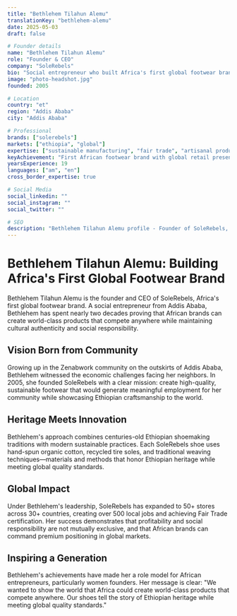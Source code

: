 ```yaml
---
title: "Bethlehem Tilahun Alemu"
translationKey: "bethlehem-alemu"
date: 2025-05-03
draft: false

# Founder details
name: "Bethlehem Tilahun Alemu"
role: "Founder & CEO"
company: "SoleRebels"
bio: "Social entrepreneur who built Africa's first global footwear brand through sustainable practices and cultural authenticity."
image: "photo-headshot.jpg"
founded: 2005

# Location
country: "et"
region: "Addis Ababa"
city: "Addis Ababa"

# Professional
brands: ["solerebels"]
markets: ["ethiopia", "global"]
expertise: ["sustainable manufacturing", "fair trade", "artisanal production", "social enterprise"]
keyAchievement: "First African footwear brand with global retail presence"
yearsExperience: 19
languages: ["am", "en"]
cross_border_expertise: true

# Social Media
social_linkedin: ""
social_instagram: ""
social_twitter: ""

# SEO
description: "Bethlehem Tilahun Alemu profile - Founder of SoleRebels, Africa's first global footwear brand, pioneering sustainable manufacturing."
---
```


# Bethlehem Tilahun Alemu: Building Africa's First Global Footwear Brand

Bethlehem Tilahun Alemu is the founder and CEO of SoleRebels, Africa's first global footwear brand. A social entrepreneur from Addis Ababa, Bethlehem has spent nearly two decades proving that African brands can create world-class products that compete anywhere while maintaining cultural authenticity and social responsibility.

## Vision Born from Community

Growing up in the Zenabwork community on the outskirts of Addis Ababa, Bethlehem witnessed the economic challenges facing her neighbors. In 2005, she founded SoleRebels with a clear mission: create high-quality, sustainable footwear that would generate meaningful employment for her community while showcasing Ethiopian craftsmanship to the world.

## Heritage Meets Innovation

Bethlehem's approach combines centuries-old Ethiopian shoemaking traditions with modern sustainable practices. Each SoleRebels shoe uses hand-spun organic cotton, recycled tire soles, and traditional weaving techniques—materials and methods that honor Ethiopian heritage while meeting global quality standards.

## Global Impact

Under Bethlehem's leadership, SoleRebels has expanded to 50+ stores across 30+ countries, creating over 500 local jobs and achieving Fair Trade certification. Her success demonstrates that profitability and social responsibility are not mutually exclusive, and that African brands can command premium positioning in global markets.

## Inspiring a Generation

Bethlehem's achievements have made her a role model for African entrepreneurs, particularly women founders. Her message is clear: "We wanted to show the world that Africa could create world-class products that compete anywhere. Our shoes tell the story of Ethiopian heritage while meeting global quality standards."
